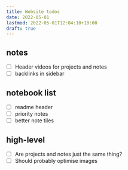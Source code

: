 ```yaml
---
title: Website todos
date: 2022-05-01
lastmod: 2022-05-01T12:04:10+10:00
draft: true
---
```


## notes
- [ ] Header videos for projects and notes
- [ ] backlinks in sidebar

## notebook list
- [ ] readme header 
- [ ] priority notes 
- [ ] better note tiles

## high-level
- [ ] Are projects and notes just the same thing?
- [ ] Should probably optimise images
